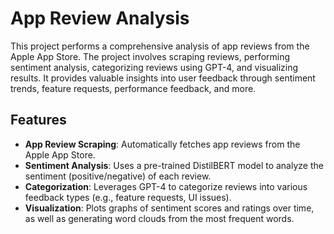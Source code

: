 # App Review Analysis

This project performs a comprehensive analysis of app reviews from the Apple App Store. The project involves scraping reviews, performing sentiment analysis, categorizing reviews using GPT-4, and visualizing results. It provides valuable insights into user feedback through sentiment trends, feature requests, performance feedback, and more.

## Features

- **App Review Scraping**: Automatically fetches app reviews from the Apple App Store.
- **Sentiment Analysis**: Uses a pre-trained DistilBERT model to analyze the sentiment (positive/negative) of each review.
- **Categorization**: Leverages GPT-4 to categorize reviews into various feedback types (e.g., feature requests, UI issues).
- **Visualization**: Plots graphs of sentiment scores and ratings over time, as well as generating word clouds from the most frequent words.
